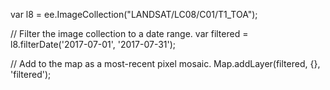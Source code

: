 var l8 = ee.ImageCollection("LANDSAT/LC08/C01/T1_TOA");

// Filter the image collection to a date range.
var filtered = l8.filterDate('2017-07-01', '2017-07-31');

// Add to the map as a most-recent pixel mosaic.
Map.addLayer(filtered, {}, 'filtered');
